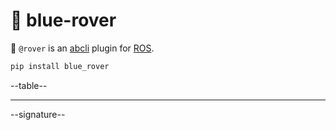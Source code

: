 # 🐬 blue-rover

🐬 `@rover` is an [abcli](https://github.com/kamangir/awesome-bash-cli) plugin for [ROS](https://www.ros.org/). 

```bash
pip install blue_rover
```

--table--

---

--signature--

